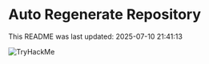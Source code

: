 # Auto Regenerate Repository

This README was last updated: 2025-07-10 21:41:13

 ![TryHackMe](https://tryhackme.com/badge/533634)